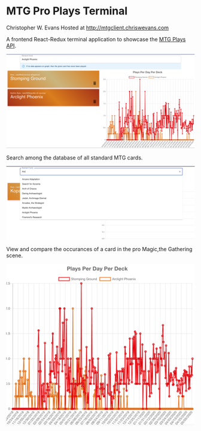 # MTG Pro Plays Terminal

Christopher W. Evans
Hosted at http://mtgclient.chriswevans.com

A frontend React-Redux terminal application to showcase the [MTG Plays API](https://github.com/ChrisWeldon/MTG-Plays-API).

![Terminal](https://raw.githubusercontent.com/ChrisWeldon/MTG-Plays-Frontend/master/docs/Starting%20Screen.png)

Search among the database of all standard MTG cards.

![Search](https://raw.githubusercontent.com/ChrisWeldon/MTG-Plays-Frontend/master/docs/Search.png)

View and compare the occurances of a  card in the pro Magic,the Gathering scene.

![Compare](https://raw.githubusercontent.com/ChrisWeldon/MTG-Plays-Frontend/master/docs/Rename%20Two%20Compared.png)

